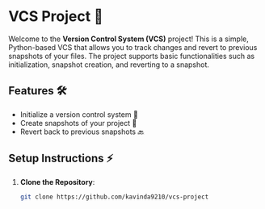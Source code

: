 # VCS Project 🚀

Welcome to the **Version Control System (VCS)** project! This is a simple, Python-based VCS that allows you to track changes and revert to previous snapshots of your files. The project supports basic functionalities such as initialization, snapshot creation, and reverting to a snapshot.

## Features 🛠️
- Initialize a version control system 🔧
- Create snapshots of your project 📝
- Revert back to previous snapshots 🔙

## Setup Instructions ⚡

1. **Clone the Repository**:
   ```bash
   git clone https://github.com/kavinda9210/vcs-project
